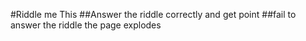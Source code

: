 #Riddle me This
##Answer the riddle correctly and get point 
##fail to answer the riddle the page explodes 
